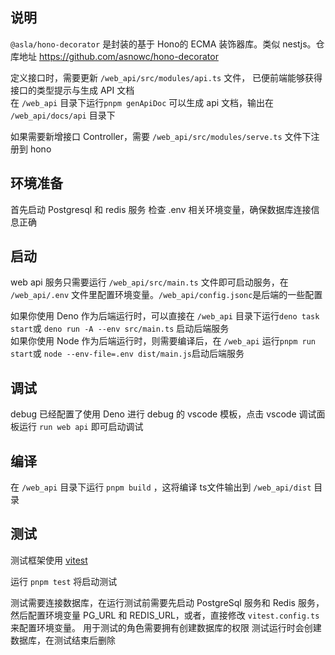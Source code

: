 ## 说明

`@asla/hono-decorator` 是封装的基于 Hono的 ECMA 装饰器库。类似 nestjs。仓库地址 https://github.com/asnowc/hono-decorator

定义接口时，需要更新 `/web_api/src/modules/api.ts` 文件， 已便前端能够获得接口的类型提示与生成 API 文档\
在 `/web_api` 目录下运行`pnpm genApiDoc` 可以生成 api 文档，输出在 `/web_api/docs/api` 目录下

如果需要新增接口 Controller，需要 `/web_api/src/modules/serve.ts` 文件下注册到 hono

## 环境准备

首先启动 Postgresql 和 redis 服务
检查 .env 相关环境变量，确保数据库连接信息正确

## 启动

web api 服务只需要运行 `/web_api/src/main.ts` 文件即可启动服务，在 `/web_api/.env` 文件里配置环境变量。`/web_api/config.jsonc`是后端的一些配置

如果你使用 Deno 作为后端运行时，可以直接在 `/web_api` 目录下运行`deno task start`或 `deno run -A --env src/main.ts` 启动后端服务\
如果你使用 Node 作为后端运行时，则需要编译后，在 `/web_api` 运行`pnpm run start`或 `node --env-file=.env dist/main.js`启动后端服务

## 调试

debug 已经配置了使用 Deno 进行 debug 的 vscode 模板，点击 vscode 调试面板运行 `run web api` 即可启动调试

## 编译

在 `/web_api` 目录下运行 `pnpm build` ，这将编译 ts文件输出到 `/web_api/dist` 目录

## 测试

测试框架使用 [vitest](https://cn.vitest.dev/)

运行 `pnpm test` 将启动测试

测试需要连接数据库，在运行测试前需要先启动 PostgreSql 服务和 Redis 服务， 然后配置环境变量 PG_URL 和 REDIS_URL，或者，直接修改
`vitest.config.ts` 来配置环境变量。 用于测试的角色需要拥有创建数据库的权限 测试运行时会创建数据库，在测试结束后删除
